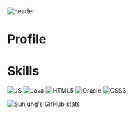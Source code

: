 ###
![header](https://capsule-render.vercel.app/api?type=waving&color=0:FDA5A5,100:4D0080&height=400&text=Welcome!&fontColor=FFDCEF&animation=fadeIn&fontSize=50&fontAlign=85)



# Profile


# Skills

 ![JS](https://img.shields.io/badge/JavaScript-F7DF1E?style=flat-square&logo=JavaScript&logoColor=white)
 ![Java](https://img.shields.io/badge/Java-007396?style=flat-square&logo=Java&logoColor=white)
 ![HTML5](https://img.shields.io/badge/HTML5-E34F26?style=flat-square&logo=HTML5&logoColor=white)
 ![Oracle](https://img.shields.io/badge/Oracle-F80000?style=flat-square&logo=Oracle&logoColor=white)
 ![CSS3](https://img.shields.io/badge/CSS3-1572B6?style=flat-square&logo=CSS3&logoColor=white)

![Sunjung's GitHub stats](https://github-readme-stats.vercel.app/api?username=Sunjung1031&show_icons=true&theme=material-palenight)




<!--
**Sunjung1031/Sunjung1031** is a ✨ _special_ ✨ repository because its `README.md` (this file) appears on your GitHub profile.

Here are some ideas to get you started:

- 🔭 I’m currently working on ...
- 🌱 I’m currently learning ...
- 👯 I’m looking to collaborate on ...
- 🤔 I’m looking for help with ...
- 💬 Ask me about ...
- 📫 How to reach me: ...
- 😄 Pronouns: ...
- ⚡ Fun fact: ...
-->

